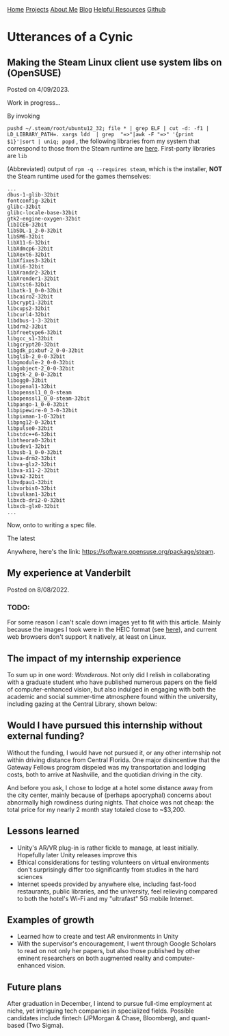 <base href="https://clin1234.github.io/">
<nav>
      <a href="index.html">Home</a>
      <a href="projects/index.html">Projects</a>
      <a href="aboutme.html">About Me</a>
      <a href="blog/index.html">Blog</a>
      <a href="resources.html">Helpful Resources</a>
      <a href="https://github.com/clin1234/">Github</a>
</nav>

# Utterances of a Cynic

## Making the Steam Linux client use system libs on (OpenSUSE)
Posted on 4/09/2023.

Work in progress...

By invoking

`pushd ~/.steam/root/ubuntu12_32; file * | grep ELF | cut -d: -f1 | LD_LIBRARY_PATH=. xargs ldd  | grep  "=>"|awk -F "=>" '{print $1}'|sort | uniq; popd`
, the following libraries from my system that correspond to those from the Steam runtime are [here](stear32). First-party libraries are `lib`

(Abbreviated) output of `rpm -q --requires steam`, which is the installer, **NOT** the Steam runtime used for the games themselves:
```
...
dbus-1-glib-32bit
fontconfig-32bit
glibc-32bit
glibc-locale-base-32bit
gtk2-engine-oxygen-32bit
libICE6-32bit
libSDL-1_2-0-32bit
libSM6-32bit
libX11-6-32bit
libXdmcp6-32bit
libXext6-32bit
libXfixes3-32bit
libXi6-32bit
libXrandr2-32bit
libXrender1-32bit
libXtst6-32bit
libatk-1_0-0-32bit
libcairo2-32bit
libcrypt1-32bit
libcups2-32bit
libcurl4-32bit
libdbus-1-3-32bit
libdrm2-32bit
libfreetype6-32bit
libgcc_s1-32bit
libgcrypt20-32bit
libgdk_pixbuf-2_0-0-32bit
libglib-2_0-0-32bit
libgmodule-2_0-0-32bit
libgobject-2_0-0-32bit
libgtk-2_0-0-32bit
libogg0-32bit
libopenal1-32bit
libopenssl1_0_0-steam
libopenssl1_0_0-steam-32bit
libpango-1_0-0-32bit
libpipewire-0_3-0-32bit
libpixman-1-0-32bit
libpng12-0-32bit
libpulse0-32bit
libstdc++6-32bit
libtheora0-32bit
libudev1-32bit
libusb-1_0-0-32bit
libva-drm2-32bit
libva-glx2-32bit
libva-x11-2-32bit
libva2-32bit
libvdpau1-32bit
libvorbis0-32bit
libvulkan1-32bit
libxcb-dri2-0-32bit
libxcb-glx0-32bit
...
```

Now, onto to writing a spec file.

The latest

Anywhere, here's the link: https://software.opensuse.org/package/steam.

## My experience at Vanderbilt
Posted on 8/08/2022.

### TODO:
For some reason I can't scale down images yet to fit with this article. Mainly because
the images I took were in the HEIC format (see [here](https://en.wikipedia.org/wiki/High_Efficiency_Image_File_Format#Support)),
and current web browsers don't support it natively, at least on Linux.

## The impact of my internship experience

To sum up in one word: *Wonderous*. Not only did I relish in collaborating with a graduate student who have published numerous papers on the field of computer-enhanced vision, but also indulged in engaging with both the academic and social summer-time atmosphere found within the university, including gazing at the Central Library, shown below:

## Would I have pursued this internship without external funding?

Without the funding, I would have not pursued it, or any other internship not within
driving distance from Central Florida. One major disincentive that the Gateway Fellows program
dispeled was my transportation and lodging costs, both to arrive at Nashville, and the
quotidian driving in the city.

And before you ask, I chose to lodge at a hotel some distance away from the city center,
mainly because of (perhaps apocryphal) concerns about abnormally high rowdiness during
nights. That choice was not cheap: the total price for my nearly 2 month stay totaled close
to ~$3,200.

## Lessons learned

* Unity's AR/VR plug-in is rather fickle to manage, at least initially. Hopefully later
Unity releases improve this
* Ethical considerations for testing volunteers on virtual environments don't surprisingly
differ too significantly from studies in the hard sciences
* Internet speeds provided by anywhere else, including fast-food restaurants, public libraries,
and the university, feel relieving compared to both the hotel's Wi-Fi and my "ultrafast"
5G mobile Internet.

## Examples of growth

* Learned how to create and test AR environments in Unity
* With the supervisor's encouragement, I went through Google Scholars to read on not
only her papers, but also those published by other eminent researchers on both augmented
reality and computer-enhanced vision.

## Future plans

After graduation in December, I intend to pursue full-time employment at niche, yet
intriguing tech companies in specialized fields. Possible candidates include fintech (JPMorgan & Chase, Bloomberg), and quant-based (Two Sigma).
